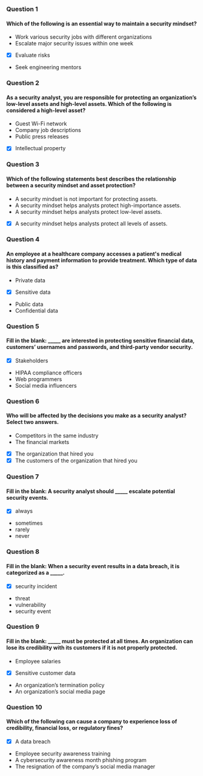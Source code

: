 ### Question 1
#### Which of the following is an essential way to maintain a security mindset?

* Work various security jobs with different organizations
* Escalate major security issues within one week
* [x] Evaluate risks
* Seek engineering mentors

### Question 2
#### As a security analyst, you are responsible for protecting an organization’s low-level assets and high-level assets. Which of the following is considered a high-level asset?

* Guest Wi-Fi network
* Company job descriptions
* Public press releases
* [x] Intellectual property

### Question 3
#### Which of the following statements best describes the relationship between a security mindset and asset protection?

* A security mindset is not important for protecting assets.
* A security mindset helps analysts protect high-importance assets.
* A security mindset helps analysts protect low-level assets.
* [x] A security mindset helps analysts protect all levels of assets.

### Question 4
#### An employee at a healthcare company accesses a patient's medical history and payment information to provide treatment. Which type of data is this classified as?

* Private data
* [x] Sensitive data
* Public data
* Confidential data

### Question 5
#### Fill in the blank: _____ are interested in protecting sensitive financial data, customers’ usernames and passwords, and third-party vendor security.

* [x] Stakeholders
* HIPAA compliance officers
* Web programmers
* Social media influencers

### Question 6
#### Who will be affected by the decisions you make as a security analyst? Select two answers.

* Competitors in the same industry
* The financial markets
* [x] The organization that hired you
* [x] The customers of the organization that hired you

### Question 7
#### Fill in the blank: A security analyst should _____ escalate potential security events.

* [x] always
* sometimes
* rarely
* never

### Question 8
#### Fill in the blank: When a security event results in a data breach, it is categorized as a _____.

* [x] security incident
* threat
* vulnerability
* security event

### Question 9
#### Fill in the blank: _____ must be protected at all times. An organization can lose its credibility with its customers if it is not properly protected.

* Employee salaries
* [x] Sensitive customer data
* An organization’s termination policy
* An organization’s social media page

### Question 10
#### Which of the following can cause a company to experience loss of credibility, financial loss, or regulatory fines?

* [x] A data breach
* Employee security awareness training
* A cybersecurity awareness month phishing program
* The resignation of the company’s social media manager